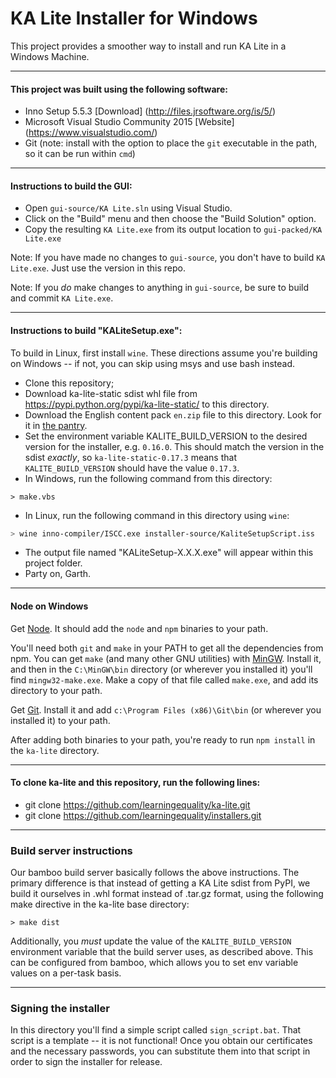 KA Lite Installer for Windows
==========

This project provides a smoother way to install and run KA Lite in a Windows Machine.

---
#### This project was built using the following software:
* Inno Setup 5.5.3 [Download] (http://files.jrsoftware.org/is/5/)
* Microsoft Visual Studio Community 2015 [Website] (https://www.visualstudio.com/)
* Git (note: install with the option to place the `git` executable in the path, so it can be run within `cmd`)

---
#### Instructions to build the GUI:
* Open `gui-source/KA Lite.sln` using Visual Studio.
* Click on the "Build" menu and then choose the "Build Solution" option.
* Copy the resulting `KA Lite.exe` from its output location to `gui-packed/KA Lite.exe`

Note: If you have made no changes to `gui-source`, you don't have to build `KA Lite.exe`. Just use the version in this repo.

Note: If you *do* make changes to anything in `gui-source`, be sure to build and commit `KA Lite.exe`.


---
#### Instructions to build "KALiteSetup.exe":
To build in Linux, first install `wine`. These directions assume you're building on Windows -- if not, you can 
skip using msys and use bash instead.

* Clone this repository;
* Download ka-lite-static sdist whl file from https://pypi.python.org/pypi/ka-lite-static/ to this directory.
* Download the English content pack `en.zip` file to this directory. Look for it in [the pantry](http://pantry.learningequality.org/downloads/).
* Set the environment variable KALITE_BUILD_VERSION to the desired version for the installer, e.g. `0.16.0`.
  This should match the version in the sdist *exactly*, so `ka-lite-static-0.17.3` means that `KALITE_BUILD_VERSION`
  should have the value `0.17.3`.
* In Windows, run the following command from this directory:
```
> make.vbs
```
* In Linux, run the following command in this directory using `wine`:
```bash
> wine inno-compiler/ISCC.exe installer-source/KaliteSetupScript.iss
```
* The output file named "KALiteSetup-X.X.X.exe" will appear within this project folder.
* Party on, Garth.

---
#### Node on Windows
Get [Node](https://nodejs.org/en/). It should add the `node` and `npm` binaries to your path.

You'll need both `git` and `make` in your PATH to get all the dependencies from npm.
You can get `make` (and many other GNU utilities) with [MinGW](http://www.mingw.org/).
Install it, and then in the `C:\MinGW\bin` directory (or wherever you installed it) you'll find `mingw32-make.exe`.
Make a copy of that file called `make.exe`, and add its directory to your path.

Get [Git](https://git-scm.com/).
Install it and add `c:\Program Files (x86)\Git\bin` (or wherever you installed it) to your path.

After adding both binaries to your path, you're ready to run `npm install` in the `ka-lite` directory.

---
#### To clone ka-lite and this repository, run the following lines:
* git clone https://github.com/learningequality/ka-lite.git
* git clone https://github.com/learningequality/installers.git

---
### Build server instructions
Our bamboo build server basically follows the above instructions. The primary difference is that instead of getting
a KA Lite sdist from PyPI, we build it ourselves in .whl format instead of .tar.gz format, using the following
make directive in the ka-lite base directory:

```
> make dist
```

Additionally, you *must* update the value of the `KALITE_BUILD_VERSION` environment variable that the build server
uses, as described above.
This can be configured from bamboo, which allows you to set env variable values on a per-task basis.

---
### Signing the installer
In this directory you'll find a simple script called `sign_script.bat`.
That script is a template -- it is not functional!
Once you obtain our certificates and the necessary passwords, you can substitute them into that script in order to 
sign the installer for release.